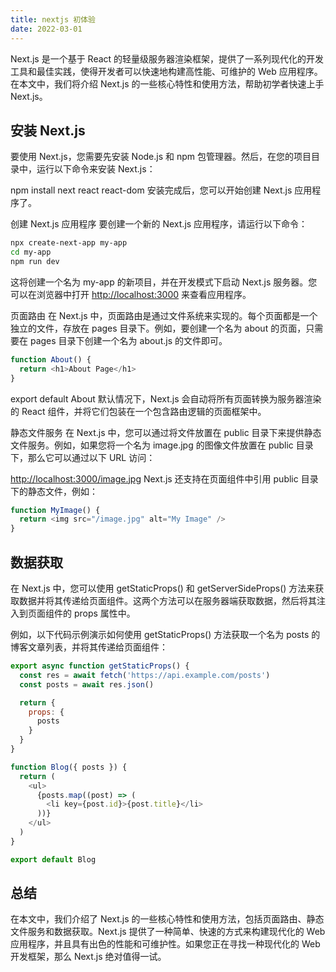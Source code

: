 ```yaml
---
title: nextjs 初体验
date: 2022-03-01
---
```


Next.js 是一个基于 React 的轻量级服务器渲染框架，提供了一系列现代化的开发工具和最佳实践，使得开发者可以快速地构建高性能、可维护的 Web 应用程序。在本文中，我们将介绍 Next.js 的一些核心特性和使用方法，帮助初学者快速上手 Next.js。

## 安装 Next.js

要使用 Next.js，您需要先安装 Node.js 和 npm 包管理器。然后，在您的项目目录中，运行以下命令来安装 Next.js：

npm install next react react-dom
安装完成后，您可以开始创建 Next.js 应用程序了。

创建 Next.js 应用程序
要创建一个新的 Next.js 应用程序，请运行以下命令：

```bash
npx create-next-app my-app
cd my-app
npm run dev
```

这将创建一个名为 my-app 的新项目，并在开发模式下启动 Next.js 服务器。您可以在浏览器中打开 <http://localhost:3000> 来查看应用程序。

页面路由
在 Next.js 中，页面路由是通过文件系统来实现的。每个页面都是一个独立的文件，存放在 pages 目录下。例如，要创建一个名为 about 的页面，只需要在 pages 目录下创建一个名为 about.js 的文件即可。

```js
function About() {
  return <h1>About Page</h1>
}
```

export default About
默认情况下，Next.js 会自动将所有页面转换为服务器渲染的 React 组件，并将它们包装在一个包含路由逻辑的页面框架中。

静态文件服务
在 Next.js 中，您可以通过将文件放置在 public 目录下来提供静态文件服务。例如，如果您将一个名为 image.jpg 的图像文件放置在 public 目录下，那么它可以通过以下 URL 访问：

<http://localhost:3000/image.jpg>
Next.js 还支持在页面组件中引用 public 目录下的静态文件，例如：

```js
function MyImage() {
  return <img src="/image.jpg" alt="My Image" />
}
```

## 数据获取

在 Next.js 中，您可以使用 getStaticProps() 和 getServerSideProps() 方法来获取数据并将其传递给页面组件。这两个方法可以在服务器端获取数据，然后将其注入到页面组件的 props 属性中。

例如，以下代码示例演示如何使用 getStaticProps() 方法获取一个名为 posts 的博客文章列表，并将其传递给页面组件：

```js
export async function getStaticProps() {
  const res = await fetch('https://api.example.com/posts')
  const posts = await res.json()

  return {
    props: {
      posts
    }
  }
}

function Blog({ posts }) {
  return (
    <ul>
      {posts.map((post) => (
        <li key={post.id}>{post.title}</li>
      ))}
    </ul>
  )
}

export default Blog
```

## 总结

在本文中，我们介绍了 Next.js 的一些核心特性和使用方法，包括页面路由、静态文件服务和数据获取。Next.js 提供了一种简单、快速的方式来构建现代化的 Web 应用程序，并且具有出色的性能和可维护性。如果您正在寻找一种现代化的 Web 开发框架，那么 Next.js 绝对值得一试。
